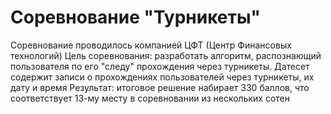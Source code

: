 # Соревнование "Турникеты"
Соревнование проводилось компанией ЦФТ (Центр Финансовых технологий)
Цель соревнования: разработать алгоритм, распознающий пользователя по его "следу" прохождения через турникеты. Датесет содержит записи о прохождениях пользователей через турникеты, их дату и время
Результат: итоговое решение набирает 330 баллов, что соответствует 13-му месту в соревновании из нескольких сотен

